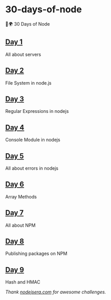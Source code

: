 # 30-days-of-node

🚀🌍 30 Days of Node

## [Day 1](https://github.com/cuongw/30-days-of-node/tree/master/day1)

All about servers

## [Day 2](https://github.com/cuongw/30-days-of-node/tree/master/day2)

File System in node.js

## [Day 3](https://github.com/cuongw/30-days-of-node/tree/master/day3)

Regular Expressions in nodejs

## [Day 4](https://github.com/cuongw/30-days-of-node/tree/master/day4)

Console Module in nodejs

## [Day 5](https://github.com/cuongw/30-days-of-node/tree/master/day5)

All about errors in nodejs

## [Day 6](https://github.com/cuongw/30-days-of-node/tree/master/day6)

Array Methods

## [Day 7](https://github.com/cuongw/30-days-of-node/tree/master/day7)

All about NPM

## [Day 8](https://github.com/cuongw/30-days-of-node/tree/master/day8)

Publishing packages on NPM

## [Day 9](https://github.com/cuongw/30-days-of-node/tree/master/day9)

Hash and HMAC

_Thank [nodejsera.com](https://www.nodejsera.com/30-days-of-node.html) for awesome challenges._
